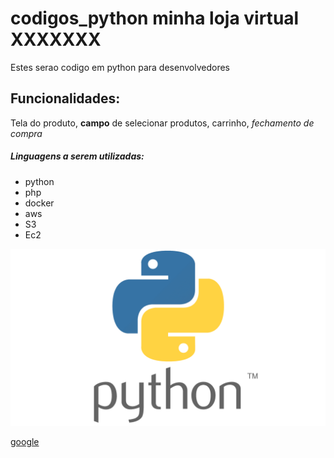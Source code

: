 # codigos_python minha loja virtual XXXXXXX
Estes serao codigo em python para desenvolvedores

## Funcionalidades:

Tela do produto, **campo** de selecionar produtos, carrinho, *fechamento de compra*

##### Linguagens a serem utilizadas:

* python
* php
* docker
* aws
* S3
* Ec2

![logo do Python](img/python.png)

[google](https://www.google.com/)
